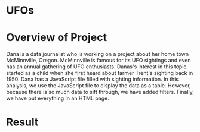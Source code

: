 # UFOs

# Overview of Project

Dana is a data journalist who is working on a project about her home town McMinnville, Oregon. McMinnville is famous for its UFO sightings and even has an annual gathering of UFO enthusiasts. Danas's interest in this topic started as a child when she first heard about farmer Trent's sighting back in 1950. Dana has a JavaScript file filled with sighting information. In this analysis, we use the JavaScript file to display the data as a table. However, because there is so much data to sift through, we have added filters. Finally, we have put everything in an HTML page. 

# Result
